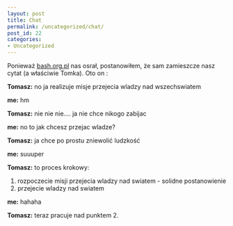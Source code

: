 ```yaml
---
layout: post
title: Chat
permalink: /uncategorized/chat/
post_id: 22
categories: 
- Uncategorized
---
```


Ponieważ 
[bash.org.pl](http://bash.org.pl/) nas osrał, postanowiłem, że sam zamieszcze nasz cytat (a właściwie Tomka). Oto on :


**Tomasz:**
 no ja realizuje misje przejecia wladzy nad wszechswiatem

**me:**
 hm

**Tomasz:**
 nie nie nie.... ja nie chce nikogo zabijac

**me:**
 no to jak chcesz przejac wladze?

**Tomasz:**
 ja chce po prostu zniewolić ludzkość

**me:**
 suuuper

**Tomasz:**
 to proces krokowy:
1. rozpoczecie misji przejecia wladzy nad swiatem - solidne postanowienie
3. przejecie wladzy nad swiatem

**me:**
 hahaha

**Tomasz:**
 teraz pracuje nad punktem 2.